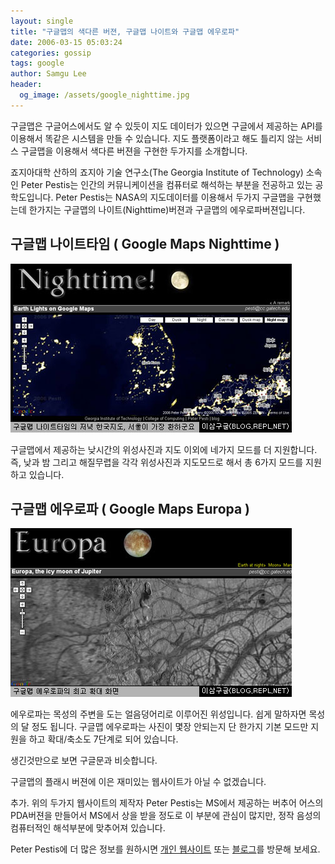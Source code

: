 ```yaml
---
layout: single
title: "구글맵의 색다른 버젼, 구글맵 나이트와 구글맵 에우로파"
date: 2006-03-15 05:03:24
categories: gossip
tags: google
author: Samgu Lee
header:
  og_image: /assets/google_nighttime.jpg
---
```


구글맵은 구글어스에서도 알 수 있듯이 지도 데이터가 있으면 구글에서 제공하는 API를 이용해서 똑같은 시스템을 만들 수 있습니다. 지도 플랫폼이라고 해도 틀리지 않는 서비스 구글맵을 이용해서 색다른 버젼을 구현한 두가지를 소개합니다.

죠지아대학 산하의 죠지아 기술 연구소(The Georgia Institute of Technology) 소속인 Peter Pestis는 인간의 커뮤니케이션을 컴퓨터로 해석하는 부분을 전공하고 있는 공학도입니다. Peter Pestis는 NASA의 지도데이터를 이용해서 두가지 구글맵을 구현했는데 한가지는 구글맵의 나이트(Nighttime)버젼과 구글맵의 에우로파버젼입니다.

## 구글맵 나이트타임 ( Google Maps Nighttime )

![구글맵의 밤버젼](/assets/google_nighttime.jpg)

구글맵에서 제공하는 낮시간의 위성사진과 지도 이외에 네가지 모드를 더 지원합니다. 즉, 낮과 밤 그리고 해질무렵을 각각 위성사진과 지도모드로 해서 총 6가지 모드를 지원하고 있습니다.

## 구글맵 에우로파 ( Google Maps Europa )

![구글맵의 에우로파 버젼](/assets/google_europa.jpg)

에우로파는 목성의 주변을 도는 얼음덩어리로 이루어진 위성입니다. 쉽게 말하자면 목성의 달 정도 됩니다. 구글맵 에우로파는 사진이 몇장 안되는지 단 한가지 기본 모드만 지원을 하고 확대/축소도 7단계로 되어 있습니다.

생긴것만으로 보면 구글문과 비슷합니다.

구글맵의 플래시 버젼에 이은 재미있는 웹사이트가 아닐 수 없겠습니다.

추가. 위의 두가지 웹사이트의 제작자 Peter Pestis는 MS에서 제공하는 버추어 어스의 PDA버젼을 만들어서 MS에서 상을 받을 정도로 이 부분에 관심이 많지만, 정작 음성의 컴퓨터적인 해석부분에 맞추어져 있습니다.

Peter Pestis에 더 많은 정보를 원하시면 [개인 웹사이트](http://www-static.cc.gatech.edu/~pesti/) 또는 [블로그](http://peter.freeblog.hu/archives/2006_Mar_peter.htm)를 방문해 보세요.
